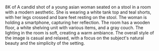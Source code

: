 8K of A candid shot of a young asian woman seated on a stool in a room with a modern aesthetic. She is wearing a white tank top and teal shorts, with her legs crossed and bare feet resting on the stool. The woman is holding a smartphone, capturing her reflection. The room has a wooden floor, a white shelving unit with various items, and a gray couch. The lighting in the room is soft, creating a warm ambiance. The overall style of the image is casual and relaxed, with a focus on the subject's natural beauty and the simplicity of the setting.
